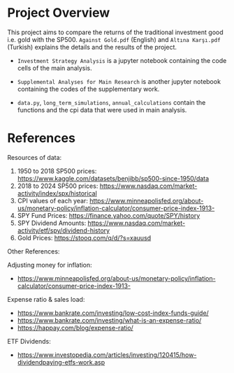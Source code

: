 # Project Overview

This project aims to compare the returns of the traditional investment good  i.e. gold with the SP500. `Against Gold.pdf` (English) and `Altına Karşı.pdf` (Turkish) explains the details and the results of the project. 

* `Investment Strategy Analysis` is a jupyter notebook containing the code cells of the main analysis.

* `Supplemental Analyses for Main Research` is another jupyter notebook containing the codes of the supplementary work.

* `data.py`, `long_term_simulations`, `annual_calculations` contain the functions and the cpi data that were used in main analysis.



# References

Resources of data:

1. 1950 to 2018 SP500 prices: https://www.kaggle.com/datasets/benjibb/sp500-since-1950/data
2. 2018 to 2024 SP500 prices: https://www.nasdaq.com/market-activity/index/spx/historical
3. CPI values of each year: https://www.minneapolisfed.org/about-us/monetary-policy/inflation-calculator/consumer-price-index-1913-
4. SPY Fund Prices: https://finance.yahoo.com/quote/SPY/history
5. SPY Dividend Amounts: https://www.nasdaq.com/market-activity/etf/spy/dividend-history
6. Gold Prices: https://stooq.com/q/d/?s=xauusd


Other References:

Adjusting money for inflation: 

* https://www.minneapolisfed.org/about-us/monetary-policy/inflation-calculator/consumer-price-index-1913-


Expense ratio & sales load:

* https://www.bankrate.com/investing/low-cost-index-funds-guide/
* https://www.bankrate.com/investing/what-is-an-expense-ratio/
* https://happay.com/blog/expense-ratio/

ETF Dividends: 

* https://www.investopedia.com/articles/investing/120415/how-dividendpaying-etfs-work.asp
